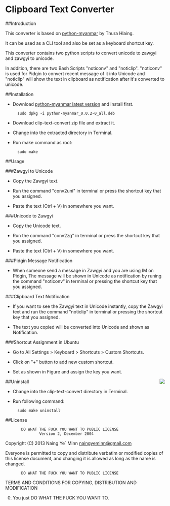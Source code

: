 Clipboard Text Converter
========================

##Introduction

This converter is based on [python-myanmar](http://code.google.com/p/python-myanmar/) by Thura Hlaing.

It can be used as a CLI tool and also be set as a keyboard shortcut key.

This converter contains two python scripts to convert unicode to zawgyi and zawgyi to unicode.

In addition, there are two Bash Scripts "noticonv" and "noticlip". "noticonv" is used for Pidgin to convert recent message of it into Unicode and "noticlip" will show the text in clipboard as notification after it's converted to unicode.

##Installation

- Download [python-myanmar latest version](http://code.google.com/p/python-myanmar/downloads/list) and install first.

        sudo dpkg -i python-myanmar_0.0.2-0_all.deb

- Download clip-text-convert zip file and extract it.

- Change into the extracted directory in Terminal.

- Run make command as root:

        sudo make

##Usage

###Zawgyi to Unicode

- Copy the Zawgyi text.

- Run the command "conv2uni" in terminal or press the shortcut key that you assigned.

- Paste the text (Ctrl + V) in somewhere you want.

###Unicode to Zawgyi

- Copy the Unicode text.

- Run the command "conv2zg" in terminal or press the shortcut key that you assigned.

- Paste the text (Ctrl + V) in somewhere you want.

###Pidgin Message Notification

- When someone send a message in Zawgyi and you are using IM on Pidgin, The message will be shown in Unicode as notification by runing the command "noticonv" in terminal or pressing the shortcut key that you assigned. 

###Clipboard Text Notification

- If you want to see the Zawgyi text in Unicode instantly, copy the Zawgyi text and run the command "noticlip" in terminal or pressing the shortcut key that you assigned.

- The text you copied will be converted into Unicode and shown as Notification.

###Shortcut Assignment in Ubuntu

- Go to All Settings > Keyboard > Shortcuts > Custom Shortcuts.

- Click on "+" button to add new custom shortcut.

- Set as shown in Figure and assign the key you want.

<div style="float: right"><img src="https://dl.dropboxusercontent.com/u/26716001/Ubuntu/ScreenShots/clip-text-convert-shortcut.png"></div>


##Uninstall

- Change into the clip-text-convert directory in Terminal.

- Run following command:

        sudo make uninstall


##License

           DO WHAT THE FUCK YOU WANT TO PUBLIC LICENSE
                   Version 2, December 2004

Copyright (C) 2013 Naing Ye` Minn <naingyeminn@gmail.com>

Everyone is permitted to copy and distribute verbatim or modified
copies of this license document, and changing it is allowed as long
as the name is changed.

           DO WHAT THE FUCK YOU WANT TO PUBLIC LICENSE
  TERMS AND CONDITIONS FOR COPYING, DISTRIBUTION AND MODIFICATION

 0. You just DO WHAT THE FUCK YOU WANT TO.


